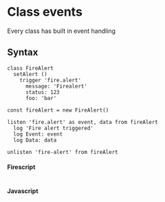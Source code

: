 Class events
============

Every class has built in event handling

Syntax
------

```
class FireAlert
  setAlert ()
    trigger 'fire.alert'
      message: 'Firealert'
      status: 123
      foo: 'bar'

const fireAlert = new FireAlert()

listen 'fire.alert' as event, data from fireAlert
  log 'Fire alert triggered'
  log Event: event
  log Data: data

unlisten 'fire-alert' from fireAlert
```

#### Firescript

```fire

```

#### Javascript

```js

```
